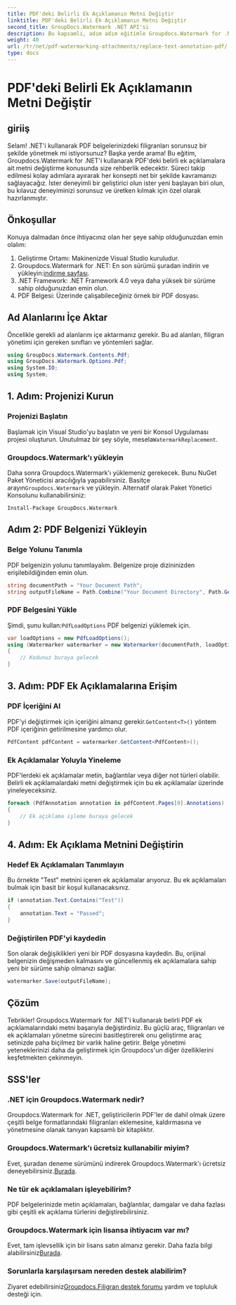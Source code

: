 ```yaml
---
title: PDF'deki Belirli Ek Açıklamanın Metni Değiştir
linktitle: PDF'deki Belirli Ek Açıklamanın Metni Değiştir
second_title: GroupDocs.Watermark .NET API'si
description: Bu kapsamlı, adım adım eğitimle Groupdocs.Watermark for .NET'i kullanarak belirli PDF ek açıklamalarındaki metni nasıl değiştireceğinizi öğrenin.
weight: 40
url: /tr/net/pdf-watermarking-attachments/replace-text-annotation-pdf/
type: docs
---
```

# PDF'deki Belirli Ek Açıklamanın Metni Değiştir

## giriiş
Selam! .NET'i kullanarak PDF belgelerinizdeki filigranları sorunsuz bir şekilde yönetmek mi istiyorsunuz? Başka yerde arama! Bu eğitim, Groupdocs.Watermark for .NET'i kullanarak PDF'deki belirli ek açıklamalara ait metni değiştirme konusunda size rehberlik edecektir. Süreci takip edilmesi kolay adımlara ayırarak her konsepti net bir şekilde kavramanızı sağlayacağız. İster deneyimli bir geliştirici olun ister yeni başlayan biri olun, bu kılavuz deneyiminizi sorunsuz ve üretken kılmak için özel olarak hazırlanmıştır.
## Önkoşullar
Konuya dalmadan önce ihtiyacınız olan her şeye sahip olduğunuzdan emin olalım:
1. Geliştirme Ortamı: Makinenizde Visual Studio kuruludur.
2.  Groupdocs.Watermark for .NET: En son sürümü şuradan indirin ve yükleyin:[indirme sayfası](https://releases.groupdocs.com/Watermark/net/).
3. .NET Framework: .NET Framework 4.0 veya daha yüksek bir sürüme sahip olduğunuzdan emin olun.
4. PDF Belgesi: Üzerinde çalışabileceğiniz örnek bir PDF dosyası.
## Ad Alanlarını İçe Aktar
Öncelikle gerekli ad alanlarını içe aktarmanız gerekir. Bu ad alanları, filigran yönetimi için gereken sınıfları ve yöntemleri sağlar.
```csharp
using GroupDocs.Watermark.Contents.Pdf;
using GroupDocs.Watermark.Options.Pdf;
using System.IO;
using System;
```
## 1. Adım: Projenizi Kurun
### Projenizi Başlatın
Başlamak için Visual Studio'yu başlatın ve yeni bir Konsol Uygulaması projesi oluşturun. Unutulmaz bir şey söyle, mesela`WatermarkReplacement`.
### Groupdocs.Watermark'ı yükleyin
 Daha sonra Groupdocs.Watermark'ı yüklemeniz gerekecek. Bunu NuGet Paket Yöneticisi aracılığıyla yapabilirsiniz. Basitçe arayın`Groupdocs.Watermark` ve yükleyin. Alternatif olarak Paket Yönetici Konsolunu kullanabilirsiniz:
```shell
Install-Package GroupDocs.Watermark
```
## Adım 2: PDF Belgenizi Yükleyin
### Belge Yolunu Tanımla
PDF belgenizin yolunu tanımlayalım. Belgenize proje dizininizden erişilebildiğinden emin olun.
```csharp
string documentPath = "Your Document Path";
string outputFileName = Path.Combine("Your Document Directory", Path.GetFileName(documentPath));
```
### PDF Belgesini Yükle
 Şimdi, şunu kullan:`PdfLoadOptions` PDF belgenizi yüklemek için.
```csharp
var loadOptions = new PdfLoadOptions();
using (Watermarker watermarker = new Watermarker(documentPath, loadOptions))
{
    // Kodunuz buraya gelecek
}
```
## 3. Adım: PDF Ek Açıklamalarına Erişim
### PDF İçeriğini Al
 PDF'yi değiştirmek için içeriğini almanız gerekir.`GetContent<T>()` yöntem PDF içeriğinin getirilmesine yardımcı olur.
```csharp
PdfContent pdfContent = watermarker.GetContent<PdfContent>();
```
### Ek Açıklamalar Yoluyla Yineleme
PDF'lerdeki ek açıklamalar metin, bağlantılar veya diğer not türleri olabilir. Belirli ek açıklamalardaki metni değiştirmek için bu ek açıklamalar üzerinde yineleyeceksiniz.
```csharp
foreach (PdfAnnotation annotation in pdfContent.Pages[0].Annotations)
{
    // Ek açıklama işleme buraya gelecek
}
```
## 4. Adım: Ek Açıklama Metnini Değiştirin
### Hedef Ek Açıklamaları Tanımlayın
Bu örnekte "Test" metnini içeren ek açıklamalar arıyoruz. Bu ek açıklamaları bulmak için basit bir koşul kullanacaksınız.
```csharp
if (annotation.Text.Contains("Test"))
{
    annotation.Text = "Passed";
}
```
### Değiştirilen PDF'yi kaydedin
Son olarak değişiklikleri yeni bir PDF dosyasına kaydedin. Bu, orijinal belgenizin değişmeden kalmasını ve güncellenmiş ek açıklamalara sahip yeni bir sürüme sahip olmanızı sağlar.
```csharp
watermarker.Save(outputFileName);
```

## Çözüm
Tebrikler! Groupdocs.Watermark for .NET'i kullanarak belirli PDF ek açıklamalarındaki metni başarıyla değiştirdiniz. Bu güçlü araç, filigranları ve ek açıklamaları yönetme sürecini basitleştirerek onu geliştirme araç setinizde paha biçilmez bir varlık haline getirir. Belge yönetimi yeteneklerinizi daha da geliştirmek için Groupdocs'un diğer özelliklerini keşfetmekten çekinmeyin.
## SSS'ler
### .NET için Groupdocs.Watermark nedir?
Groupdocs.Watermark for .NET, geliştiricilerin PDF'ler de dahil olmak üzere çeşitli belge formatlarındaki filigranları eklemesine, kaldırmasına ve yönetmesine olanak tanıyan kapsamlı bir kitaplıktır.
### Groupdocs.Watermark'ı ücretsiz kullanabilir miyim?
 Evet, şuradan deneme sürümünü indirerek Groupdocs.Watermark'ı ücretsiz deneyebilirsiniz.[Burada](https://releases.groupdocs.com/).
### Ne tür ek açıklamaları işleyebilirim?
PDF belgelerinizde metin açıklamaları, bağlantılar, damgalar ve daha fazlası gibi çeşitli ek açıklama türlerini değiştirebilirsiniz.
### Groupdocs.Watermark için lisansa ihtiyacım var mı?
 Evet, tam işlevsellik için bir lisans satın almanız gerekir. Daha fazla bilgi alabilirsiniz[Burada](https://purchase.groupdocs.com/buy).
### Sorunlarla karşılaşırsam nereden destek alabilirim?
 Ziyaret edebilirsiniz[Groupdocs.Filigran destek forumu](https://forum.groupdocs.com/c/watermark/19) yardım ve topluluk desteği için.